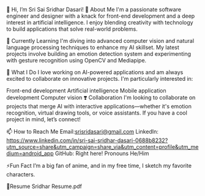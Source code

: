 


👋 Hi, I’m Sri Sai Sridhar Dasari!
👀 About Me
I'm a passionate software engineer and designer with a knack for front-end development and a deep interest in artificial intelligence. I enjoy blending creativity with technology to build applications that solve real-world problems.

🌱 Currently Learning
I'm diving into advanced computer vision and natural language processing techniques to enhance my AI skillset. My latest projects involve building an emotion detection system and experimenting with gesture recognition using OpenCV and Mediapipe.

💼 What I Do
I love working on AI-powered applications and am always excited to collaborate on innovative projects. I'm particularly interested in:

Front-end development
Artificial intelligence
Mobile application development
Computer vision
❣️ Collaboration
I'm looking to collaborate on projects that merge AI with interactive applications—whether it's emotion recognition, virtual drawing tools, or voice assistants. If you have a cool project in mind, let’s connect!

📫 How to Reach Me
Email:srisridasari@gmail.com
LinkedIn: https://www.linkedin.com/in/sri-sai-sridhar-dasari-0688b8232?utm_source=share&utm_campaign=share_via&utm_content=profile&utm_medium=android_app
GitHub: Right here!
Pronouns
He/Him

⚡Fun Fact
I’m a big fan of anime, and in my free time, I sketch my favorite characters.

📄Resume
Sridhar Resume.pdf
